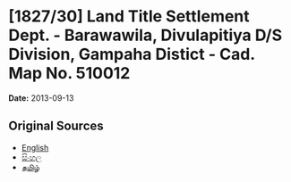 # [1827/30] Land Title Settlement Dept. - Barawawila, Divulapitiya D/S Division, Gampaha Distict - Cad. Map No. 510012

**Date:** 2013-09-13

## Original Sources

- [English](https://documents.gov.lk/view/extra-gazettes/2013/9/1827-30_E.pdf)
- [සිංහල](https://documents.gov.lk/view/extra-gazettes/2013/9/1827-30_S.pdf)
- [தமிழ்](https://documents.gov.lk/view/extra-gazettes/2013/9/1827-30_T.pdf)
